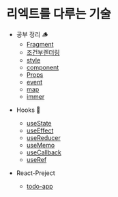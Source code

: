 # 리엑트를 다루는 기술

- 공부 정리 🪵
  - [Fragment](https://github.com/HWANBINYOO/React-study/blob/main/READMEMDS/Fragment.md)
  - [조건부렌더링](https://github.com/HWANBINYOO/React-study/blob/main/READMEMDS/%26%26.md)
  - [style](https://github.com/HWANBINYOO/React-study/blob/main/READMEMDS/style.md)
  - [component](https://github.com/HWANBINYOO/React-study/blob/main/READMEMDS/component.md)
  - [Props](https://github.com/HWANBINYOO/React-study/blob/main/READMEMDS/Props.md)
  - [event](https://github.com/HWANBINYOO/React-study/blob/main/READMEMDS/event.md)
  * [map](https://github.com/HWANBINYOO/React-study/blob/main/READMEMDS/map.md)
  * [immer](https://github.com/HWANBINYOO/React-study/blob/main/immer-tutorial)

* Hooks 🤔

  - [useState](https://github.com/HWANBINYOO/React-study/blob/main/READMEMDS/useState.md)

  * [useEffect](https://github.com/HWANBINYOO/React-study/blob/main/READMEMDS/useEffect.md)

  - [useReducer](https://github.com/HWANBINYOO/React-study/blob/main/READMEMDS/useReducer.md)

  * [useMemo](https://github.com/HWANBINYOO/React-study/blob/main/READMEMDS/useMemo.md)

  - [useCallback](https://github.com/HWANBINYOO/React-study/blob/main/READMEMDS/useCallback.md)
  - [useRef](https://github.com/HWANBINYOO/React-study/blob/main/READMEMDS/useRef.md)

* React-Preject
  - [todo-app](https://github.com/HWANBINYOO/React-study/blob/main/todo-app)
